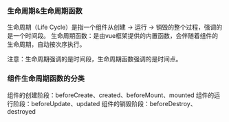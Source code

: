 ### 生命周期&生命周期函数
生命周期（Life Cycle）是指一个组件从创建 -> 运行 -> 销毁的整个过程，强调的是一个时间段。
生命周期函数：是由vue框架提供的内置函数，会伴随着组件的生命周期，自动按次序执行。

注意：生命周期强调的是时间段，生命周期函数强调的是时间点。

### 组件生命周期函数的分类
组件的创建阶段：beforeCreate、created、beforeMount、mounted
组件的运行阶段：beforeUpdate、updated
组件的销毁阶段：beforeDestroy、destroyed
